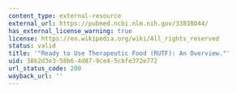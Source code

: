 ```yaml
---
content_type: external-resource
external_url: https://pubmed.ncbi.nlm.nih.gov/33838044/
has_external_license_warning: true
license: https://en.wikipedia.org/wiki/All_rights_reserved
status: valid
title: '"Ready to Use Therapeutic Food (RUTF): An Overview."'
uid: 38b2d3e3-58b6-4d87-9ce4-5cbfe372e772
url_status_code: 200
wayback_url: ''
---
```

